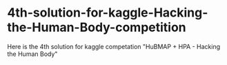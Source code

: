 # 4th-solution-for-kaggle-Hacking-the-Human-Body-competition
Here is the 4th solution for kaggle competation "HuBMAP + HPA - Hacking the Human Body"
